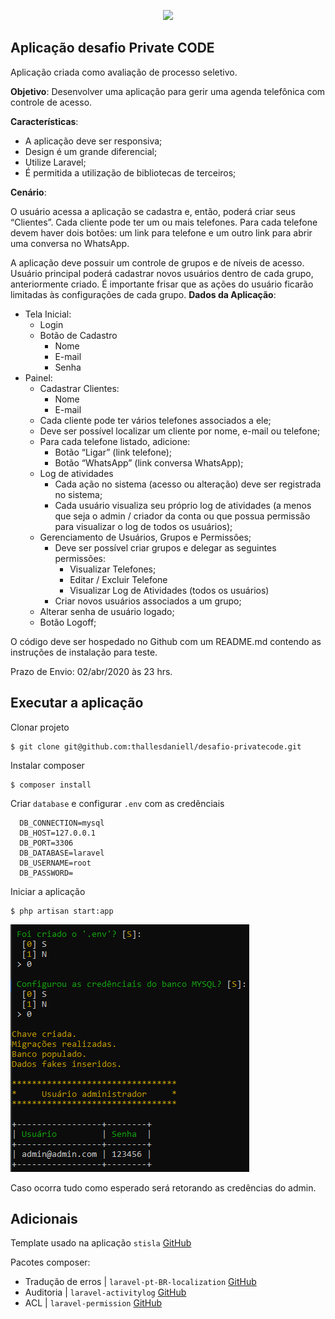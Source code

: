 <p align="center">
<img src="https://privatecode.com.br/img/logo/private-code-square-claro-alta.png" width="400"></p>



Aplicação desafio Private CODE
------------------------------

Aplicação criada como avaliação de processo seletivo.

__Objetivo__: Desenvolver uma aplicação para gerir uma agenda telefônica com controle de acesso.

__Características__:
 - A aplicação deve ser responsiva;
 - Design é um grande diferencial;
 - Utilize Laravel;
 - É permitida a utilização de bibliotecas de terceiros;
 
 __Cenário__: 

O usuário acessa a aplicação se cadastra e, então, poderá criar seus  “Clientes”. Cada cliente pode ter um ou mais telefones. Para cada telefone devem haver dois botões: um link para telefone e um outro link para abrir uma conversa no WhatsApp.

A aplicação deve possuir um controle de grupos e de níveis de acesso. Usuário principal poderá cadastrar novos usuários dentro de cada grupo, anteriormente criado. É importante frisar que as ações do usuário ficarão limitadas às configurações de cada grupo.
__Dados da Aplicação__:

 - Tela Inicial:
   * Login
   * Botão de Cadastro
     * Nome
     * E-mail
     * Senha
 - Painel:
   * Cadastrar Clientes:
     * Nome
     * E-mail
   * Cada cliente pode ter vários telefones associados a ele;
   * Deve ser possível localizar um cliente por nome, e-mail ou telefone;
   * Para cada telefone listado, adicione:
     * Botão “Ligar” (link telefone);
     * Botão “WhatsApp” (link conversa WhatsApp);
   * Log de atividades
     * Cada ação no sistema (acesso ou alteração) deve ser registrada no sistema;
     * Cada usuário visualiza seu próprio log de atividades (a menos que seja o admin / criador da conta ou que possua permissão para visualizar o log de todos os usuários);
   * Gerenciamento de Usuários, Grupos e Permissões;
     * Deve ser possível criar grupos e delegar as seguintes permissões: 
       * Visualizar Telefones;
       * Editar / Excluir Telefone
       * Visualizar Log de Atividades (todos os usuários)
     * Criar novos usuários associados a um grupo;
   * Alterar senha de usuário logado;
   * Botão Logoff;

O código deve ser hospedado no Github com um README.md contendo as instruções de instalação para teste.

Prazo de Envio: 02/abr/2020 às 23 hrs.

Executar a aplicação
--------------------

Clonar projeto
```
$ git clone git@github.com:thallesdaniell/desafio-privatecode.git
```
Instalar composer 
```
$ composer install
```

Criar `database` e configurar `.env` com as credênciais
```
  DB_CONNECTION=mysql
  DB_HOST=127.0.0.1
  DB_PORT=3306
  DB_DATABASE=laravel
  DB_USERNAME=root
  DB_PASSWORD=
```

Iniciar a aplicação 
```
$ php artisan start:app
```



![](start.png)

Caso ocorra tudo como esperado será retorando as credências do admin.


Adicionais
----------

Template usado na aplicação  `stisla` [GitHub](https://github.com/stisla/stisla)

Pacotes composer:
 * Tradução de erros | `laravel-pt-BR-localization` [GitHub](https://github.com/lucascudo/laravel-pt-BR-localization)
 * Auditoria | `laravel-activitylog` [GitHub](https://github.com/spatie/laravel-activitylog)
 * ACL | `laravel-permission` [GitHub](https://github.com/spatie/laravel-permission)
